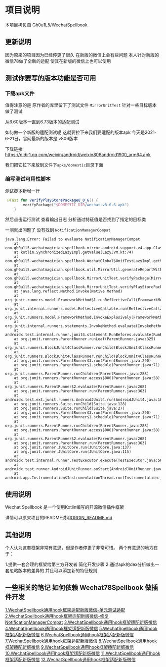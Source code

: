 # 项目说明

本项目拷贝自 Gh0u1L5/WechatSpellbook


## 更新说明

因为原来的项目因为已经停更了很久 在新版的微信上会有些问题
本人针对新版的微信78做了全新的适配 使其在新版的微信上也可以使用


## 测试你要写的版本功能是否可用


### 下载apk文件

值得注意的是 原作者的库里留下了测试文件 `MirrorUnitTest` 针对一些目标版本做了测试

从6.60版本一直到6.73版本的适配测试

如何做一个新版的适配测试呢 这就要拉下来我们要适配的版本apk 今天是2021-6-21日，官网最新的版本是 v806版本 

下载链接 https://dldir1.qq.com/weixin/android/weixin806android1900_arm64.apk

我们把它拉下来放到文件下`apks/domestic`目录下面  

### 编写测试可用性脚本

测试脚本新增一行

```kotlin
 @Test fun verifyPlayStorePackage8_0_6() {
        verifyPackage("$DOMESTIC_DIR/wechat-v8.0.6.apk")
    }
```

然后点击运行测试 查看输出日志 分析通过特征值是否找到了指定的目标类

一测就出问题了 没有找到 `NotificationManagerCompat`

```shell script
java.lang.Error: Failed to evaluate NotificationManagerCompat
	at com.gh0u1l5.wechatmagician.spellbook.mirror.android.support.v4.app.Classes$$special$$inlined$wxLazy$1.invoke(WechatGlobal.kt:112)
	at kotlin.SynchronizedLazyImpl.getValue(LazyJVM.kt:74)
	at com.gh0u1l5.wechatmagician.spellbook.WechatGlobal$UnitTestLazyImpl.getValue(WechatGlobal.kt:138)
	at com.gh0u1l5.wechatmagician.spellbook.util.MirrorUtil.generateReportWithForceEval(MirrorUtil.kt:64)
	at com.gh0u1l5.wechatmagician.spellbook.MirrorUnitTest.verifyPackage(MirrorUnitTest.kt:84)
	at com.gh0u1l5.wechatmagician.spellbook.MirrorUnitTest.verifyPlayStorePackage8_0_6(MirrorUnitTest.kt:152)
	at java.lang.reflect.Method.invoke(Native Method)
	at org.junit.runners.model.FrameworkMethod$1.runReflectiveCall(FrameworkMethod.java:50)
	at org.junit.internal.runners.model.ReflectiveCallable.run(ReflectiveCallable.java:12)
	at org.junit.runners.model.FrameworkMethod.invokeExplosively(FrameworkMethod.java:47)
	at org.junit.internal.runners.statements.InvokeMethod.evaluate(InvokeMethod.java:17)
	at androidx.test.internal.runner.junit4.statement.RunBefores.evaluate(RunBefores.java:80)
	at org.junit.runners.ParentRunner.runLeaf(ParentRunner.java:325)
	at org.junit.runners.BlockJUnit4ClassRunner.runChild(BlockJUnit4ClassRunner.java:78)
	at org.junit.runners.BlockJUnit4ClassRunner.runChild(BlockJUnit4ClassRunner.java:57)
	at org.junit.runners.ParentRunner$3.run(ParentRunner.java:290)
	at org.junit.runners.ParentRunner$1.schedule(ParentRunner.java:71)
	at org.junit.runners.ParentRunner.runChildren(ParentRunner.java:288)
	at org.junit.runners.ParentRunner.access$000(ParentRunner.java:58)
	at org.junit.runners.ParentRunner$2.evaluate(ParentRunner.java:268)
	at org.junit.runners.ParentRunner.run(ParentRunner.java:363)
	at androidx.test.ext.junit.runners.AndroidJUnit4.run(AndroidJUnit4.java:104)
	at org.junit.runners.Suite.runChild(Suite.java:128)
	at org.junit.runners.Suite.runChild(Suite.java:27)
	at org.junit.runners.ParentRunner$3.run(ParentRunner.java:290)
	at org.junit.runners.ParentRunner$1.schedule(ParentRunner.java:71)
	at org.junit.runners.ParentRunner.runChildren(ParentRunner.java:288)
	at org.junit.runners.ParentRunner.access$000(ParentRunner.java:58)
	at org.junit.runners.ParentRunner$2.evaluate(ParentRunner.java:268)
	at org.junit.runners.ParentRunner.run(ParentRunner.java:363)
	at org.junit.runner.JUnitCore.run(JUnitCore.java:137)
	at org.junit.runner.JUnitCore.run(JUnitCore.java:115)
	at androidx.test.internal.runner.TestExecutor.execute(TestExecutor.java:56)
	at androidx.test.runner.AndroidJUnitRunner.onStart(AndroidJUnitRunner.java:388)
	at android.app.Instrumentation$InstrumentationThread.run(Instrumentation.java:2091)
```

## 使用说明

Wechat Spellbook 是一个使用Kotlin编写的开源微信插件框架

详情可以原来项目的README说明[ORGIN_README.md](ORGIN_README.md)

## 其他说明

个人认为这套框架非常有意思，但是作者停更了非常可惜。
两个有意思的地方在于：

1.提供一套合理的框架给第三方开发者 简化开发步骤
2.通过apk的dex分析做出一套忽略版本的差异的 并且可以添加新的特征规则

## 一些相关的笔记 如何依赖 Wechat78Spellbook 做插件开发

[1.WechatSpellbook通用hook框架适配新版微信-单元测试适配]()
[2.WechatSpellbook通用hook框架适配新版微信-修复NotificationManagerCompat]()
[3.WechatSpellbook通用hook框架适配新版微信]()
[4.WechatSpellbook通用hook框架适配新版微信]()
[5.WechatSpellbook通用hook框架适配新版微信]()
[6.WechatSpellbook通用hook框架适配新版微信]()
[7.WechatSpellbook通用hook框架适配新版微信]()
[8.WechatSpellbook通用hook框架适配新版微信]()
[9.WechatSpellbook通用hook框架适配新版微信]()
[10.WechatSpellbook通用hook框架适配新版微信]()
[11.WechatSpellbook通用hook框架适配新版微信]()
[12.WechatSpellbook通用hook框架适配新版微信]()